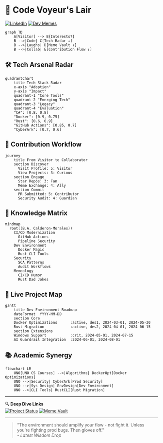 # 👋 Code Voyeur's Lair 

[![LinkedIn](https://img.shields.io/badge/Let's_Connect-LinkedIn-blue)](https://www.linkedin.com/in/bcalderonmorales-cmoe)
[![Dev Memes](https://img.shields.io/badge/Dank_Memes-Level_9000-green)](https://github.com/topics/memes)

```mermaid
graph TD
    A[Visitor] --> B{Interests?}
    B -->|Code| C[Tech Radar ↓]
    B -->|Laughs| D[Meme Vault ↓]
    B -->|Collab| E[Contribution Flow ↓]
```

## 🛠️ Tech Arsenal Radar

```mermaid
quadrantChart
    title Tech Stack Radar
    x-axis "Adoption"
    y-axis "Impact"
    quadrant-1 "Core Tools"
    quadrant-2 "Emerging Tech"
    quadrant-3 "Legacy"
    quadrant-4 "Evaluation"
    "C#": [0.8, 0.8]
    "Docker": [0.9, 0.75]
    "Rust": [0.6, 0.9]
    "GitHub Actions": [0.85, 0.7]
    "CyberArk": [0.7, 0.6]
```

## 🚀 Contribution Workflow

```mermaid
journey
    title From Visitor to Collaborator
    section Discover
      Visit Profile: 5: Visitor
      View Projects: 3: Curious
    section Engage
      Star Repos: 3: Fan
      Meme Exchange: 4: Ally
    section Commit
      PR Submitted: 5: Contributor
      Security Audit: 4: Guardian
```

## 🧠 Knowledge Matrix

```mermaid
mindmap
  root((B.A. Calderon-Morales))
    CI/CD Modernization
      GitHub Actions
      Pipeline Security
    Dev Environment
      Docker Magic
      Rust CLI Tools
    Security
      SCA Patterns
      Audit Workflows
    Memeology
      CI/CD Humor
      Rust Dad Jokes
```

## 📌 Live Project Map

```mermaid
gantt
    title Dev Environment Roadmap
    dateFormat  YYYY-MM-DD
    section Core
    Docker Optimizations      :active, des1, 2024-03-01, 2024-05-30
    Rust Migration            :active, des2, 2024-04-01, 2024-06-15
    section Extensions
    Windows Support           :crit, 2024-05-01, 2024-07-15
    AI Guardrail Integration  :2024-06-01, 2024-08-01
```

## 📚 Academic Synergy

```mermaid
flowchart LR
    UNO[UNO CS Courses] -->|Algorithms| DockerOpt[Docker Optimizations]
    UNO -->|Security| CyberArk[Prod Security]
    UNO -->|Sys Design| EnvDesign[Dev Environment]
    UNO -->|CLI Tools| RustCLI[Rust Migration]
```

---

🔍 **Deep Dive Links**  
[![Project Status](https://img.shields.io/badge/Active_Project-Dev_Environment-orange)](https://github.com/BA-CalderonMorales/dev-environment) 
[![Meme Vault](https://img.shields.io/badge/Dankest_Meme-Weekly_Update-green)](https://img.shields.io/badge/Meme_Source-Trust_Me_Bro-8A2BE2)

---

> "The environment should amplify your flow - not fight it. Unless you're fighting prod bugs. Then gloves off."  
> *- Latest Wisdom Drop*